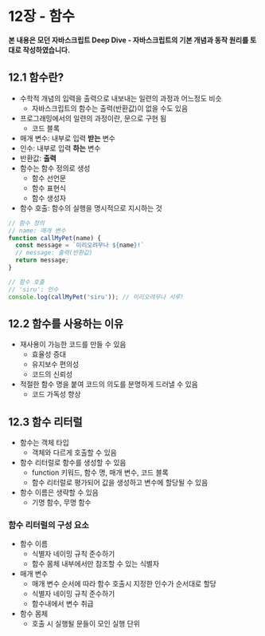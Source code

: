 # 12장 - 함수

**본 내용은 모던 자바스크립트 Deep Dive - 자바스크립트의 기본 개념과 동작 원리를 토대로 작성하였습니다.**



## 12.1 함수란?

* 수학적 개념의 입력을 출력으로 내보내는 일련의 과정과 어느정도 비슷
  * 자바스크립트의 함수는 출력(반환값)이 없을 수도 있음
* 프로그래밍에서의 일련의 과정이란, 문으로 구현 됨
  * 코드 블록
* 매개 변수: 내부로 입력 **받는** 변수
* 인수: 내부로 입력 **하는** 변수
* 반환값: **출력**
* 함수는 함수 정의로 생성
  * 함수 선언문
  * 함수 표현식
  * 함수 생성자
* 함수 호출: 함수의 실행을 명시적으로 지시하는 것

```JavaScript
// 함수 정의
// name: 매개 변수
function callMyPet(name) {
  const message = `이리오려무나 ${name}!`
  // message: 출력(반환값)
  return message;
}

// 함수 호출
// 'siru': 인수
console.log(callMyPet('siru')); // 이리오려무나 시루!
```



## 12.2 함수를 사용하는 이유

* 재사용이 가능한 코드를 만들 수 있음
  * 효율성 증대
  * 유지보수 편의성
  * 코드의 신뢰성
* 적절한 함수 명을 붙여 코드의 의도를 분명하게 드러낼 수 있음
  * 코드 가독성 향상



## 12.3 함수 리터럴

* 함수는 객체 타입
  * 객체와 다르게 호출할 수 있음
* 함수 리터럴로 함수를 생성할 수 있음
  * function 키워드, 함수 명, 매개 변수, 코드 블록
  * 함수 리터럴로 평가되어 값을 생성하고 변수에 할당될 수 있음
* 함수 이름은 생략할 수 있음
  * 기명 함수, 무명 함수



### 함수 리터럴의 구성 요소

* 함수 이름
  * 식별자 네이밍 규칙 준수하기
  * 함수 몸체 내부에서만 참조할 수 있는 식별자
* 매개 변수
  * 매개 변수 순서에 따라 함수 호출시 지정한 인수가 순서대로 할당
  * 식별자 네이밍 규칙 준수하기
  * 함수내에서 변수 취급
* 함수 몸체
  * 호출 시 실행될 문들이 모인 실행 단위